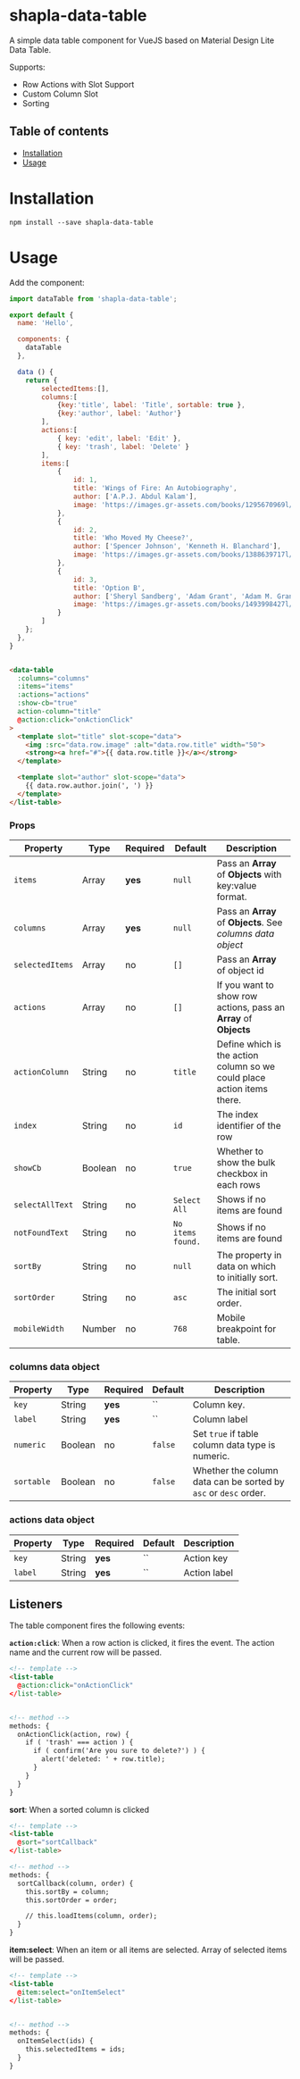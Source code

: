 # shapla-data-table

A simple data table component for VueJS based on Material Design Lite Data Table.

Supports:

 * Row Actions with Slot Support
 * Custom Column Slot
 * Sorting

## Table of contents

- [Installation](#installation)
- [Usage](#usage)

# Installation

```
npm install --save shapla-data-table
```

# Usage

Add the component:

```js
import dataTable from 'shapla-data-table';

export default {
  name: 'Hello',

  components: {
    dataTable
  },

  data () {
    return {
        selectedItems:[],
        columns:[
            {key:'title', label: 'Title', sortable: true },
            {key:'author', label: 'Author'}
        ],
        actions:[
            { key: 'edit', label: 'Edit' },
            { key: 'trash', label: 'Delete' }
        ],
        items:[
            {
                id: 1,
                title: 'Wings of Fire: An Autobiography',
                author: ['A.P.J. Abdul Kalam'],
                image: 'https://images.gr-assets.com/books/1295670969l/634583.jpg'
            },
            {
                id: 2,
                title: 'Who Moved My Cheese?',
                author: ['Spencer Johnson', 'Kenneth H. Blanchard'],
                image: 'https://images.gr-assets.com/books/1388639717l/4894.jpg'
            },
            {
                id: 3,
                title: 'Option B',
                author: ['Sheryl Sandberg', 'Adam Grant', 'Adam M. Grant'],
                image: 'https://images.gr-assets.com/books/1493998427l/32938155.jpg'
            }
        ]
    };
  },
}

```

```html

<data-table
  :columns="columns"
  :items="items"
  :actions="actions"
  :show-cb="true"
  action-column="title"
  @action:click="onActionClick"
>
  <template slot="title" slot-scope="data">
    <img :src="data.row.image" :alt="data.row.title" width="50">
    <strong><a href="#">{{ data.row.title }}</a></strong>
  </template>

  <template slot="author" slot-scope="data">
    {{ data.row.author.join(', ') }}
  </template>
</list-table>
```

### Props

| Property        | Type    | Required | Default            | Description                                                             |
|-----------------|---------|----------|--------------------|-------------------------------------------------------------------------|
| `items`         | Array   | **yes**  | `null`             | Pass an **Array** of **Objects** with key:value format.                 |
| `columns`       | Array   | **yes**  | `null`             | Pass an **Array** of **Objects**. See _columns data object_             |
| `selectedItems` | Array   | no       | `[]`               | Pass an **Array** of object id                                          |
| `actions`       | Array   | no       | `[]`               | If you want to show row actions, pass an **Array** of **Objects**       |
| `actionColumn`  | String  | no       | `title`            | Define which is the action column so we could place action items there. |
| `index`         | String  | no       | `id`               | The index identifier of the row                                         |
| `showCb`        | Boolean | no       | `true`             | Whether to show the bulk checkbox in each rows                          |
| `selectAllText` | String  | no       | `Select All`       | Shows if no items are found                                             |
| `notFoundText`  | String  | no       | `No items found.`  | Shows if no items are found                                             |
| `sortBy`        | String  | no       | `null`             | The property in data on which to initially sort.                        |
| `sortOrder`     | String  | no       | `asc`              | The initial sort order.                                                 |
| `mobileWidth`   | Number  | no       | `768`              | Mobile breakpoint for table.                                            |


### columns data object

| Property      | Type      | Required  | Default   | Description                                                             |
|---------------|-----------|-----------|-----------|-------------------------------------------------------------------------|
| `key`         | String    | **yes**   | ``        | Column key.                                                             |
| `label`       | String    | **yes**   | ``        | Column label                                                            |
| `numeric`     | Boolean   | no        | `false`   | Set `true` if table column data type is numeric.                        |
| `sortable`    | Boolean   | no        | `false`   | Whether the column data can be sorted by `asc` or `desc` order.         |


### actions data object

| Property      | Type      | Required  | Default   | Description   |
|---------------|-----------|-----------|-----------|---------------|
| `key`         | String    | **yes**   | ``        | Action key    |
| `label`       | String    | **yes**   | ``        | Action label  |


## Listeners

The table component fires the following events:

**`action:click`**: When a row action is clicked, it fires the event. The action name and the current row will be passed.

```html
<!-- template -->
<list-table
  @action:click="onActionClick"
</list-table>


<!-- method -->
methods: {
  onActionClick(action, row) {
    if ( 'trash' === action ) {
      if ( confirm('Are you sure to delete?') ) {
        alert('deleted: ' + row.title);
      }
    }
  }
}
```

**sort**: When a sorted column is clicked

```html
<!-- template -->
<list-table
  @sort="sortCallback"
</list-table>

<!-- method -->
methods: {
  sortCallback(column, order) {
    this.sortBy = column;
    this.sortOrder = order;

    // this.loadItems(column, order);
  }
}
```

**item:select**: When an item or all items are selected. Array of selected items will be passed.

```html
<!-- template -->
<list-table
  @item:select="onItemSelect"
</list-table>


<!-- method -->
methods: {
  onItemSelect(ids) {
    this.selectedItems = ids;
  }
}
```
